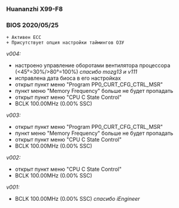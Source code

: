 ### Huananzhi X99-F8
### BIOS 2020/05/25

    + Активен ECC
    + Присутствует опция настройки таймингов ОЗУ

*v004:*
* настроено управление оборотами вентилятора процессора (<45°=30%/>80°=100%) *спасибо mozg13 и v111*
* исправлена дата биоса в его настройках
* открыт пункт меню "Program PP0_CURT_CFG_CTRL_MSR"
* пункт меню "Memory Frequency" больше не будет пропадать
* открыт пункт меню "CPU C State Control"
* BCLK 100.00MHz (0.00% SSC)

*v003:*
* открыт пункт меню "Program PP0_CURT_CFG_CTRL_MSR"
* пункт меню "Memory Frequency" больше не будет пропадать
* открыт пункт меню "CPU C State Control"
* BCLK 100.00MHz (0.00% SSC)

*v002:*
* открыт пункт меню "CPU C State Control"
* BCLK 100.00MHz (0.00% SSC)

*v001:*
* BCLK 100.00MHz (0.00% SSC) *спасибо iEngineer*
